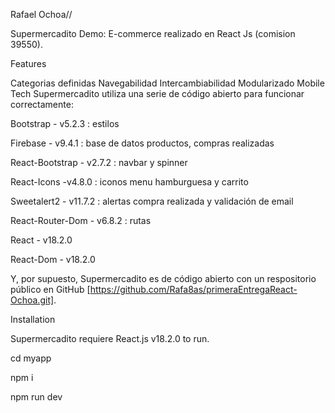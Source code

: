 Rafael Ochoa//


Supermercadito
Demo: E-commerce realizado en React Js (comision 39550).



Features

Categorias definidas
Navegabilidad
Intercambiabilidad
Modularizado
Mobile
Tech
Supermercadito utiliza una serie de código abierto para funcionar correctamente:

Bootstrap - v5.2.3 : estilos

Firebase - v9.4.1 : base de datos productos, compras realizadas

React-Bootstrap - v2.7.2 : navbar y spinner

React-Icons -v4.8.0 : iconos menu hamburguesa y carrito

Sweetalert2 - v11.7.2 : alertas compra realizada y validación de email

React-Router-Dom - v6.8.2 : rutas

React - v18.2.0

React-Dom - v18.2.0

Y, por supuesto, Supermercadito es de código abierto con un respositorio público en GitHub [https://github.com/Rafa8as/primeraEntregaReact-Ochoa.git].

Installation

Supermercadito requiere React.js v18.2.0 to run.

cd myapp

npm i

npm run dev
